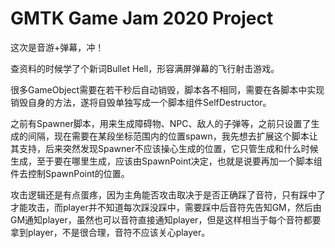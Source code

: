 # GMTK Game Jam 2020 Project

这次是音游+弹幕，冲！

查资料的时候学了个新词Bullet Hell，形容满屏弹幕的飞行射击游戏。

很多GameObject需要在若干秒后自动销毁，脚本各不相同，需要在各脚本中实现销毁自身的方法，遂将自毁单独写成一个脚本组件SelfDestructor。

之前有Spawner脚本，用来生成障碍物、NPC、敌人的子弹等，之前只设置了生成的间隔，现在需要在某段坐标范围内的位置spawn，我先想去扩展这个脚本让其支持，后来突然发现Spawner不应该操心生成的位置，它只管生成和什么时候生成，至于要在哪里生成，应该由SpawnPoint决定，也就是说要再加一个脚本组件去控制SpawnPoint的位置。

攻击逻辑还是有点蛋疼，因为主角能否攻击取决于是否正确踩了音符，只有踩中了才能攻击，而player并不知道每次踩没踩中，需要踩中后音符先告知GM，然后由GM通知player，虽然也可以音符直接通知player，但是这样相当于每个音符都要拿到player，不是很合理，音符不应该关心player。
